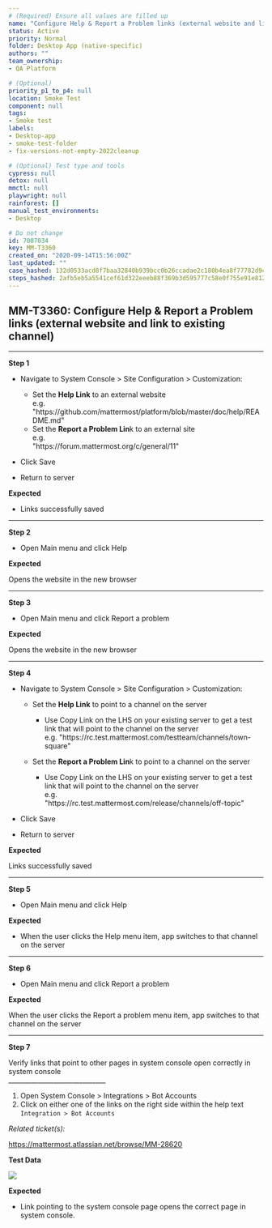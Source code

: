 ```yaml
---
# (Required) Ensure all values are filled up
name: "Configure Help & Report a Problem links (external website and link to existing channel)"
status: Active
priority: Normal
folder: Desktop App (native-specific)
authors: ""
team_ownership: 
- QA Platform

# (Optional)
priority_p1_to_p4: null
location: Smoke Test
component: null
tags: 
- Smoke test
labels: 
- Desktop-app
- smoke-test-folder
- fix-versions-not-empty-2022cleanup

# (Optional) Test type and tools
cypress: null
detox: null
mmctl: null
playwright: null
rainforest: []
manual_test_environments: 
- Desktop

# Do not change
id: 7007034
key: MM-T3360
created_on: "2020-09-14T15:56:00Z"
last_updated: ""
case_hashed: 132d0533acd8f7baa32840b939bcc0b26ccadae2c180b4ea8f77782d9c7c7c0a0e11aee8981dac3a7bd470a56145cb2a
steps_hashed: 2afb5eb5a5541cef61d322eeeb88f369b3d595777c58e0f755e91e8124402a12999d22c53eb368007579c1c5b677d001
---
```


<!-- (Auto-generated) Based on frontmatter's "key" and "name" -->

## MM-T3360: Configure Help & Report a Problem links (external website and link to existing channel)

---

**Step 1**

- Navigate to System Console > Site Configuration > Customization:

  - Set the **Help Link** to an external website\
    e.g. "https\://github.com/mattermost/platform/blob/master/doc/help/README.md"
  - Set the **Report a Problem Lin**k to an external site\
    e.g.\
    "https\://forum.mattermost.org/c/general/11"

- Click Save

- Return to server

**Expected**

- Links successfully saved

---

**Step 2**

- Open Main menu and click Help

**Expected**

Opens the website in the new browser

---

**Step 3**

- Open Main menu and click Report a problem

**Expected**

Opens the website in the new browser

---

**Step 4**

- Navigate to System Console > Site Configuration > Customization:

  - Set the **Help Link** to point to a channel on the server

    - Use Copy Link on the LHS on your existing server to get a test link that will point to the channel on the server\
      e.g. "https\://rc.test.mattermost.com/testteam/channels/town-square"

  - Set the **Report a Problem Lin**k to point to a channel on the server

    - Use Copy Link on the LHS on your existing server to get a test link that will point to the channel on the server\
      e.g.\
      "https\://rc.test.mattermost.com/release/channels/off-topic"

- Click Save

- Return to server

**Expected**

Links successfully saved

---

**Step 5**

- Open Main menu and click Help

**Expected**

- When the user clicks the Help menu item, app switches to that channel on the server

---

**Step 6**

- Open Main menu and click Report a problem

**Expected**

When the user clicks the Report a problem menu item, app switches to that channel on the server

---

**Step 7**

Verify links that point to other pages in system console open correctly in system console\
\_\_\_\_\_\_\_\_\_\_\_\_\_\_\_\_\_\_\_\_\_\_\_\_\_\_\_\_\_\_

1. Open System Console > Integrations > Bot Accounts
2. Click on either one of the links on the right side within the help text\
   `Integration > Bot Accounts`

_Related ticket(s):_

<https://mattermost.atlassian.net/browse/MM-28620>

**Test Data**

![](https://smartbear-tm4j-prod-us-west-2-attachment-rich-text.s3.us-west-2.amazonaws.com/embedded-f3277290f945470c4add5d21ef3dc7ca7b74388fc7152bfb6b99ae58c66a95a8-1602198890466-1602198890466.png)

**Expected**

- Link pointing to the system console page opens the correct page in system console.
